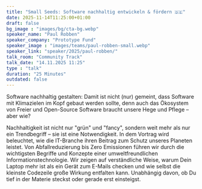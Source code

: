 ```yaml
---
title: "Small Seeds: Software nachhaltig entwickeln & fördern 🇩🇪"
date: 2025-11-14T11:25:00+01:00
draft: false
bg_image : "images/bg/cta-bg.webp"
speaker_name: "Paul Robben"
speaker_company: "Prototype Fund"
speaker_image : "images/teams/paul-robben-small.webp"
speaker_link: "speaker/2025/paul-robben/"
talk_room: "Community Track"
talk_date: "14.11.2025 11:25"
type : "talk"
duration: "25 Minutes"
outdated: false
---
```


Software nachhaltig gestalten: Damit ist nicht (nur) gemeint, dass Software mit Klimazielen im Kopf gebaut werden sollte, denn auch das Ökosystem von Freier und Open-Source Software braucht unsere Hege und Pflege – aber wie?

Nachhaltigkeit ist nicht nur "grün" und "fancy", sondern weit mehr als nur ein Trendbegriff – sie ist eine Notwendigkeit. In dem Vortrag wird beleuchtet, wie die IT-Branche ihren Beitrag zum Schutz unseres Planeten leistet. Von Abfallreduzierung bis Zero Emissionen führen wir durch die wichtigsten Begriffe und Konzepte einer umweltfreundlichen Informationstechnologie. Wir zeigen auf verständliche Weise, warum Dein Laptop mehr ist als ein Gerät zum E-Mails checken und wie selbst die kleinste Codezeile große Wirkung entfalten kann. Unabhängig davon, ob Du tief in der Materie steckst oder gerade erst einsteigst.
